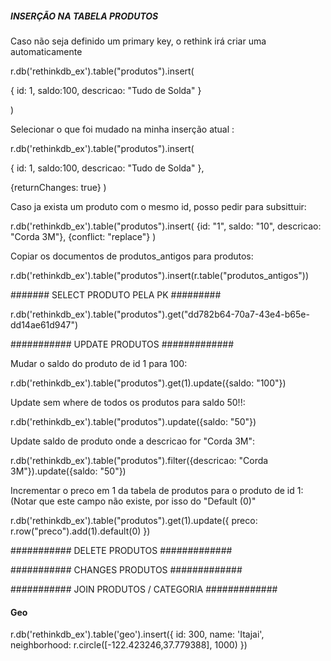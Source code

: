 ##### INSERÇÃO NA TABELA PRODUTOS ######

Caso não seja definido um primary key, o rethink irá criar uma automaticamente

r.db('rethinkdb_ex').table("produtos").insert(
  
  {
    id: 1,
    saldo:100,
    descricao: "Tudo de Solda"
  }
  
)

Selecionar o que foi mudado na minha inserção atual :

 r.db('rethinkdb_ex').table("produtos").insert(
  
  {
    id: 1,
    saldo:100,
    descricao: "Tudo de Solda"
  },
  
   {returnChanges: true}
)

Caso ja exista um produto com o mesmo id, posso pedir para subsittuir:

r.db('rethinkdb_ex').table("produtos").insert(
    {id: "1", saldo: "10", descricao: "Corda 3M"},
    {conflict: "replace"}
)

Copiar os documentos de produtos_antigos para produtos:

r.db('rethinkdb_ex').table("produtos").insert(r.table("produtos_antigos"))

####### SELECT PRODUTO PELA PK #########

r.db('rethinkdb_ex').table("produtos").get("dd782b64-70a7-43e4-b65e-dd14ae61d947")


########### UPDATE PRODUTOS #############

Mudar o saldo do produto de id 1 para 100:

r.db('rethinkdb_ex').table("produtos").get(1).update({saldo: "100"})

Update sem where de todos os produtos para saldo 50!!:

r.db('rethinkdb_ex').table("produtos").update({saldo: "50"})

Update saldo de produto onde a descricao for "Corda 3M":

r.db('rethinkdb_ex').table("produtos").filter({descricao: "Corda 3M"}).update({saldo: "50"})

Incrementar o preco em 1 da tabela de produtos para o produto de id 1: (Notar que este campo não existe, por isso do "Default (0)"

r.db('rethinkdb_ex').table("produtos").get(1).update({
    preco: r.row("preco").add(1).default(0)
})


########### DELETE PRODUTOS #############



########### CHANGES PRODUTOS #############


########### JOIN PRODUTOS / CATEGORIA #############



#### Geo #####

r.db('rethinkdb_ex').table('geo').insert({
    id: 300,
    name: 'Itajai',
    neighborhood: r.circle([-122.423246,37.779388], 1000)
})

